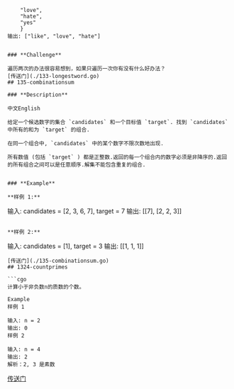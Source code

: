  
		"love",
		"hate",
		"yes"
		}
	输出: ["like", "love", "hate"]
```

### **Challenge**

遍历两次的办法很容易想到，如果只遍历一次你有没有什么好办法？
[传送门](./133-longestword.go)
## 135-combinationsum

### **Description**

中文English

给定一个候选数字的集合 `candidates` 和一个目标值 `target`. 找到 `candidates` 中所有的和为 `target` 的组合.

在同一个组合中, `candidates` 中的某个数字不限次数地出现.

所有数值 (包括 `target` ) 都是正整数.返回的每一个组合内的数字必须是非降序的.返回的所有组合之间可以是任意顺序.解集不能包含重复的组合.


### **Example**

**样例 1:**

```
输入: candidates = [2, 3, 6, 7], target = 7
输出: [[7], [2, 2, 3]]
```

**样例 2:**

```
输入: candidates = [1], target = 3
输出: [[1, 1, 1]]
```
[传送门](./135-combinationsum.go)
## 1324-countprimes

```cgo
计算小于非负数n的质数的个数。

Example
样例 1

输入: n = 2
输出: 0
样例 2

输入: n = 4
输出: 2
解析：2, 3 是素数
```
[传送门](./1324-CountPrimes.go)